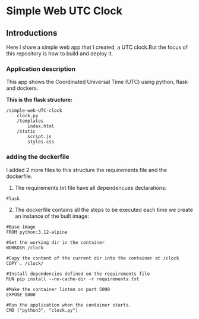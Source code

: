 # Simple Web UTC Clock

## Introductions
Here I share a simple web app that I created, a UTC clock.But the 
focus of this repository is how to build and deploy it.

### Application description
This app shows the Coordinated Universal Time (UTC) using python, flask and dockers.

**This is the flask structure:**
```
/simple-web-UTC-clock
    clock.py
    /templates
        index.html
    /static
        script.js
        styles.css
```

### adding the dockerfile

I added 2 more files to this structure the requirements file and the dockerfile.

1. The requirements.txt file have all dependencues declarations:
```
Flask
```

2. The dockerfile contains all the steps to be executed each time we create an instance of the built image:

```
#Base image
FROM python:3.12-alpine

#Set the working dir in the container
WORKDIR /clock

#Copy the content of the current dir into the container at /clock
COPY . /clock/

#Install dependencies defined on the requirements file
RUN pip install --no-cache-dir -r requirements.txt

#Make the container listen on port 5000
EXPOSE 5000

#Run the application when the container starts.
CMD ["python3", "clock.py"]
```
